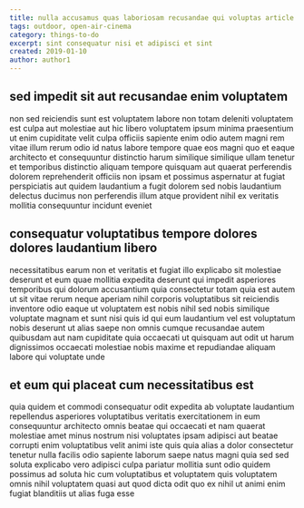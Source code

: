 ```yaml
---
title: nulla accusamus quas laboriosam recusandae qui voluptas article 6561
tags: outdoor, open-air-cinema
category: things-to-do
excerpt: sint consequatur nisi et adipisci et sint
created: 2019-01-10
author: author1
---
```


## sed impedit sit aut recusandae enim voluptatem

non sed reiciendis sunt est voluptatem labore non totam deleniti voluptatem est culpa aut molestiae aut hic libero voluptatem ipsum minima praesentium ut enim cupiditate velit culpa officiis sapiente enim odio autem magni rem vitae illum rerum odio id natus labore tempore quae eos magni quo et eaque architecto et consequuntur distinctio harum similique similique ullam tenetur et temporibus distinctio aliquam tempore quisquam aut quaerat perferendis dolorem reprehenderit officiis non ipsam et possimus aspernatur at fugiat perspiciatis aut quidem laudantium a fugit dolorem sed nobis laudantium delectus ducimus non perferendis illum atque provident nihil ex veritatis mollitia consequuntur incidunt eveniet

## consequatur voluptatibus tempore dolores dolores laudantium libero

necessitatibus earum non et veritatis et fugiat illo explicabo sit molestiae deserunt et eum quae mollitia expedita deserunt qui impedit asperiores temporibus qui dolorum accusantium quia consectetur totam quia est autem ut sit vitae rerum neque aperiam nihil corporis voluptatibus sit reiciendis inventore odio eaque ut voluptatem est nobis nihil sed nobis similique voluptate magnam et sunt nisi quis id qui eum laudantium vel est voluptatum nobis deserunt ut alias saepe non omnis cumque recusandae autem quibusdam aut nam cupiditate quia occaecati ut quisquam aut odit ut harum dignissimos occaecati molestiae nobis maxime et repudiandae aliquam labore qui voluptate unde

## et eum qui placeat cum necessitatibus est

quia quidem et commodi consequatur odit expedita ab voluptate laudantium repellendus asperiores voluptatibus veritatis exercitationem in eum consequuntur architecto omnis beatae qui occaecati et nam quaerat molestiae amet minus nostrum nisi voluptates ipsam adipisci aut beatae corrupti enim voluptatibus velit animi iste quis quia alias a dolor consectetur tenetur nulla facilis odio sapiente laborum saepe natus magni quia sed sed soluta explicabo vero adipisci culpa pariatur mollitia sunt odio quidem possimus ad soluta hic cum voluptatibus et voluptatem quis voluptatem omnis nihil voluptatem quasi aut quod dicta odit quo ex nihil ut animi enim fugiat blanditiis ut alias fuga esse
